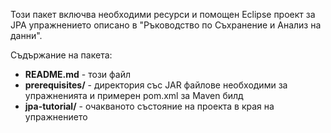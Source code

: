 ﻿Този пакет включва необходими ресурси и помощен Eclipse проект за JPA упражнението описано в "Ръководство по Съхранение и Анализ на данни".

Съдържание на пакета:
* **README.md** - този файл
* **prerequisites/** - директория със JAR файлове необходими за упражненията и примерен pom.xml за Maven билд
* **jpa-tutorial/** - очакваното състояние на проекта в края на упражнението
